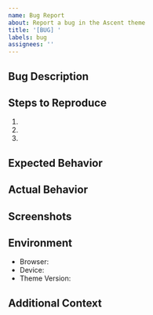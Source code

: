 ```yaml
---
name: Bug Report
about: Report a bug in the Ascent theme
title: '[BUG] '
labels: bug
assignees: ''
---
```


## Bug Description
<!-- A clear and concise description of the bug -->

## Steps to Reproduce
1. 
2. 
3. 

## Expected Behavior
<!-- What you expected to happen -->

## Actual Behavior
<!-- What actually happened -->

## Screenshots
<!-- If applicable, add screenshots to help explain the problem -->

## Environment
- Browser: <!-- e.g. Chrome 118.0, Safari 15.4 -->
- Device: <!-- e.g. Desktop, iPhone 12 -->
- Theme Version: <!-- e.g. Ascent 2.1.8 -->

## Additional Context
<!-- Any other relevant information about the problem -->